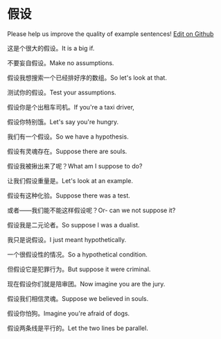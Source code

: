# 假设

Please help us improve the quality of example sentences! [Edit on Github](https://github.com/jiyushe/jiyu-example-sentence-source/blob/main/chinese/jiashe.md)

<p><span class="chinese">这是个很大的假设。</span><span class="english">It is a big if.</span></p>

<p><span class="chinese">不要妄自假设。</span><span class="english">Make no assumptions.</span></p>

<p><span class="chinese">假设我想搜索一个已经排好序的数组。</span><span class="english">So let's look at that.</span></p>

<p><span class="chinese">测试你的假设。</span><span class="english">Test your assumptions.</span></p>

<p><span class="chinese">假设你是个出租车司机。</span><span class="english">If you're a taxi driver,</span></p>

<p><span class="chinese">假设你特别饿。</span><span class="english">Let's say you're hungry.</span></p>

<p><span class="chinese">我们有一个假设。</span><span class="english">So we have a hypothesis.</span></p>

<p><span class="chinese">假设有灵魂存在。</span><span class="english">Suppose there are souls.</span></p>

<p><span class="chinese">假设我被揪出来了呢？</span><span class="english">What am I suppose to do?</span></p>

<p><span class="chinese">让我们假设重量是。</span><span class="english">Let's look at an example.</span></p>

<p><span class="chinese">假设有这种化验。</span><span class="english">Suppose there was a test.</span></p>

<p><span class="chinese">或者——我们能不能这样假设呢？</span><span class="english">Or- can we not suppose it?</span></p>

<p><span class="chinese">假设我是二元论者。</span><span class="english">So suppose I was a dualist.</span></p>

<p><span class="chinese">我只是说假设。</span><span class="english">I just meant hypothetically.</span></p>

<p><span class="chinese">一个很假设性的情况。</span><span class="english">So a hypothetical condition.</span></p>

<p><span class="chinese">但假设它是犯罪行为。</span><span class="english">But suppose it were criminal.</span></p>

<p><span class="chinese">现在假设你们就是陪审团。</span><span class="english">Now imagine you are the jury.</span></p>

<p><span class="chinese">假设我们相信灵魂。</span><span class="english">Suppose we believed in souls.</span></p>

<p><span class="chinese">假设你怕狗。</span><span class="english">Imagine you're afraid of dogs.</span></p>

<p><span class="chinese">假设两条线是平行的。</span><span class="english">Let the two lines be parallel.</span></p>

